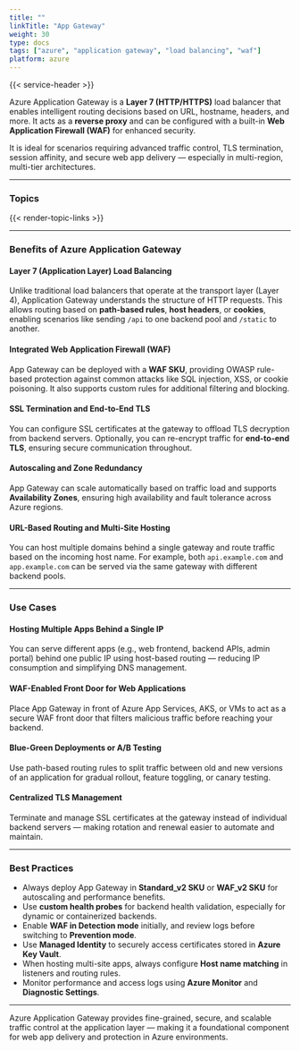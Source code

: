```yaml
---
title: ""
linkTitle: "App Gateway"
weight: 30
type: docs
tags: ["azure", "application gateway", "load balancing", "waf"]
platform: azure
---
```


{{< service-header >}}

Azure Application Gateway is a **Layer 7 (HTTP/HTTPS)** load balancer that enables intelligent routing decisions based on URL, hostname, headers, and more. It acts as a **reverse proxy** and can be configured with a built-in **Web Application Firewall (WAF)** for enhanced security.

It is ideal for scenarios requiring advanced traffic control, TLS termination, session affinity, and secure web app delivery — especially in multi-region, multi-tier architectures.

---

### Topics

{{< render-topic-links >}}

---

### Benefits of Azure Application Gateway

#### Layer 7 (Application Layer) Load Balancing

Unlike traditional load balancers that operate at the transport layer (Layer 4), Application Gateway understands the structure of HTTP requests. This allows routing based on **path-based rules**, **host headers**, or **cookies**, enabling scenarios like sending `/api` to one backend pool and `/static` to another.

#### Integrated Web Application Firewall (WAF)

App Gateway can be deployed with a **WAF SKU**, providing OWASP rule-based protection against common attacks like SQL injection, XSS, or cookie poisoning. It also supports custom rules for additional filtering and blocking.

#### SSL Termination and End-to-End TLS

You can configure SSL certificates at the gateway to offload TLS decryption from backend servers. Optionally, you can re-encrypt traffic for **end-to-end TLS**, ensuring secure communication throughout.

#### Autoscaling and Zone Redundancy

App Gateway can scale automatically based on traffic load and supports **Availability Zones**, ensuring high availability and fault tolerance across Azure regions.

#### URL-Based Routing and Multi-Site Hosting

You can host multiple domains behind a single gateway and route traffic based on the incoming host name. For example, both `api.example.com` and `app.example.com` can be served via the same gateway with different backend pools.

---

### Use Cases

#### Hosting Multiple Apps Behind a Single IP

You can serve different apps (e.g., web frontend, backend APIs, admin portal) behind one public IP using host-based routing — reducing IP consumption and simplifying DNS management.

#### WAF-Enabled Front Door for Web Applications

Place App Gateway in front of Azure App Services, AKS, or VMs to act as a secure WAF front door that filters malicious traffic before reaching your backend.

#### Blue-Green Deployments or A/B Testing

Use path-based routing rules to split traffic between old and new versions of an application for gradual rollout, feature toggling, or canary testing.

#### Centralized TLS Management

Terminate and manage SSL certificates at the gateway instead of individual backend servers — making rotation and renewal easier to automate and maintain.

---

### Best Practices

- Always deploy App Gateway in **Standard_v2 SKU** or **WAF_v2 SKU** for autoscaling and performance benefits.
- Use **custom health probes** for backend health validation, especially for dynamic or containerized backends.
- Enable **WAF in Detection mode** initially, and review logs before switching to **Prevention mode**.
- Use **Managed Identity** to securely access certificates stored in **Azure Key Vault**.
- When hosting multi-site apps, always configure **Host name matching** in listeners and routing rules.
- Monitor performance and access logs using **Azure Monitor** and **Diagnostic Settings**.

---

Azure Application Gateway provides fine-grained, secure, and scalable traffic control at the application layer — making it a foundational component for web app delivery and protection in Azure environments.
